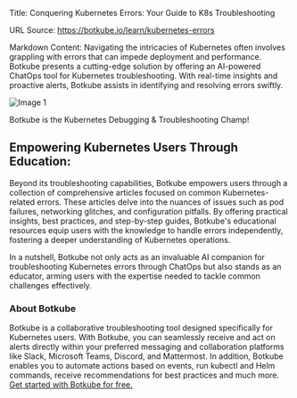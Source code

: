 Title: Conquering Kubernetes Errors: Your Guide to K8s Troubleshooting

URL Source: https://botkube.io/learn/kubernetes-errors

Markdown Content:
Navigating the intricacies of Kubernetes often involves grappling with errors that can impede deployment and performance. Botkube presents a cutting-edge solution by offering an AI-powered ChatOps tool for Kubernetes troubleshooting. With real-time insights and proactive alerts, Botkube assists in identifying and resolving errors swiftly.

![Image 1](https://assets-global.website-files.com/634fabb21508d6c9db9bc46f/66052475a9b6c818366145a1_Botkube-is-the-Kubernetes-Debugging-%26-Troubleshooting-Champ.png)

Botkube is the Kubernetes Debugging & Troubleshooting Champ!

Empowering Kubernetes Users Through Education:
----------------------------------------------

Beyond its troubleshooting capabilities, Botkube empowers users through a collection of comprehensive articles focused on common Kubernetes-related errors. These articles delve into the nuances of issues such as pod failures, networking glitches, and configuration pitfalls. By offering practical insights, best practices, and step-by-step guides, Botkube's educational resources equip users with the knowledge to handle errors independently, fostering a deeper understanding of Kubernetes operations.

In a nutshell, Botkube not only acts as an invaluable AI companion for troubleshooting Kubernetes errors through ChatOps but also stands as an educator, arming users with the expertise needed to tackle common challenges effectively.

### About Botkube

Botkube is a collaborative troubleshooting tool designed specifically for Kubernetes users. With Botkube, you can seamlessly receive and act on alerts directly within your preferred messaging and collaboration platforms like Slack, Microsoft Teams, Discord, and Mattermost. In addition, Botkube enables you to automate actions based on events, run kubectl and Helm commands, receive recommendations for best practices and much more. [Get started with Botkube for free.](https://app.botkube.io/)
